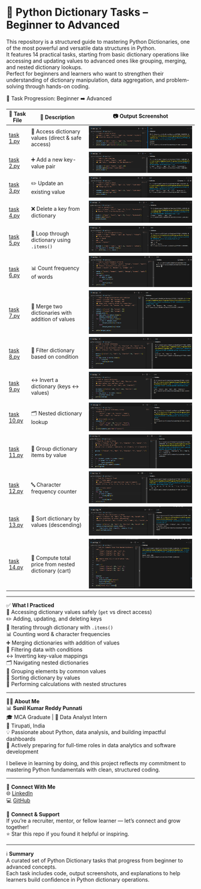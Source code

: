 # 🧵 Python Dictionary Tasks – Beginner to Advanced  

This repository is a structured guide to mastering Python Dictionaries, one of the most powerful and versatile data structures in Python.  
It features 14 practical tasks, starting from basic dictionary operations like accessing and updating values to advanced ones like grouping, merging, and nested dictionary lookups.  
Perfect for beginners and learners who want to strengthen their understanding of dictionary manipulation, data aggregation, and problem-solving through hands-on coding.  
 

📂 Task Progression: Beginner ➡️ Advanced  
 
🧪 Task File | 📄 Description | 📷 Output Screenshot  
--- | --- | ---  
[task 1.py](./python%20dictionary/task%201.py) | 🔑 Access dictionary values (direct & safe access) | ![Task 1](./task%201.png)  
[task 2.py](./python%20dictionary/task%202.py) | ➕ Add a new key-value pair | ![Task 2](./task%202.png)  
[task 3.py](./python%20dictionary/task%203.py) | ✏️ Update an existing value | ![Task 3](./task%203.png)  
[task 4.py](./python%20dictionary/task%204.py) | ❌ Delete a key from dictionary | ![Task 4](./task%204.png)  
[task 5.py](./python%20dictionary/task%205.py) | 🔄 Loop through dictionary using `.items()` | ![Task 5](./task%205.png)  
[task 6.py](./python%20dictionary/task%206.py) | 📊 Count frequency of words | ![Task 6](./task%206.png)  
[task 7.py](./python%20dictionary/task%207.py) | 🔗 Merge two dictionaries with addition of values | ![Task 7](./task%207.png)  
[task 8.py](./python%20dictionary/task%208.py) | 🎯 Filter dictionary based on condition | ![Task 8](./task%208.png)  
[task 9.py](./python%20dictionary/task%209.py) | ↔️ Invert a dictionary (keys ↔ values) | ![Task 9](./task%209.png)  
[task 10.py](./python%20dictionary/task%2010.py) | 🗂️ Nested dictionary lookup | ![Task 10](./task%2010.png)  
[task 11.py](./python%20dictionary/task%2011.py) | 👥 Group dictionary items by value | ![Task 11](./task%2011.png)  
[task 12.py](./python%20dictionary/task%2012.py) | 🔤 Character frequency counter | ![Task 12](./task%2012.png)  
[task 13.py](./python%20dictionary/task%2013.py) | 📏 Sort dictionary by values (descending) | ![Task 13](./task%2013.png)  
[task 14.py](./python%20dictionary/task%2014.py) | 🛒 Compute total price from nested dictionary (cart) | ![Task 14](./task%2014.png)  


---

✅ **What I Practiced**  
📌 Accessing dictionary values safely (`get` vs direct access)  
✏️ Adding, updating, and deleting keys  
🔄 Iterating through dictionary with `.items()`  
📊 Counting word & character frequencies  
➕ Merging dictionaries with addition of values  
🎯 Filtering data with conditions  
↔️ Inverting key-value mappings  
🗂️ Navigating nested dictionaries  
👥 Grouping elements by common values  
📏 Sorting dictionary by values  
🛒 Performing calculations with nested structures  

---

👨‍💻 **About Me**  
📊 **Sunil Kumar Reddy Punnati**  
🎓 MCA Graduate | 💼 Data Analyst Intern  
📍 Tirupati, India  
💡 Passionate about Python, data analysis, and building impactful dashboards  
🚀 Actively preparing for full-time roles in data analytics and software development  

I believe in learning by doing, and this project reflects my commitment to mastering Python fundamentals with clean, structured coding.  

---

🔗 **Connect With Me**  
🌐 [LinkedIn](https://www.linkedin.com/in/sunil-kumar-reddy-punnati-a0a279308/)  
💻 [GitHub](https://github.com/sunilkumarreddypunnati/python-dictionary-data-structure-)  

🙌 **Connect & Support**  
If you’re a recruiter, mentor, or fellow learner — let’s connect and grow together!  
⭐ Star this repo if you found it helpful or inspiring.  

---

ℹ️ **Summary**  
A curated set of Python Dictionary tasks that progress from beginner to advanced concepts.  
Each task includes code, output screenshots, and explanations to help learners build confidence in Python dictionary operations.  
